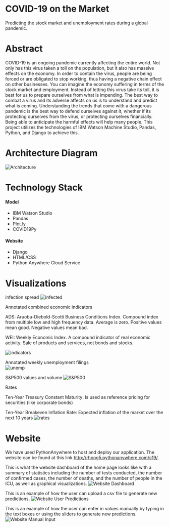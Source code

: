 # COVID-19 on the Market
Predicting the stock market and unemployment rates during a global pandemic.
# Abstract
COVID-19 is an ongoing pandemic currently affecting the entire world. Not only has this virus taken a toll on the population, but it also has massive effects on the economy. In order to contain the virus, people are being forced or are obligated to stop working, thus having a negative chain effect on other businesses. You can imagine the economy suffering in terms of the stock market and employment. Instead of letting this virus take its toll, it is best for us to prepare ourselves from what is impending. The best way to combat a virus and its adverse affects on us is to understand and predict what is coming. Understanding the trends that come with a dangerous pandemic is the best way to defend ourselves against it, whether if its protecting ourselves from the virus, or protecting ourselves financially. Being able to anticipate the harmful effects will help many people. This project utilizes the technologies of IBM Watson Machine Studio, Pandas, Python, and Django to achieve this.
# Architecture Diagram

![Architecture](CMPE272_Architecture_4.png)

# Technology Stack
#### Model
- IBM Watson Studio
- Pandas
- Plot.ly
- COVID19Py

#### Website
- Django
- HTML/CSS
- Python Anywhere Cloud Service

# Visualizations

infection spread
![infected](infected.png)

Annotated combined economic indicators

ADS: Aruoba-Diebold-Scotti Business Conditions Index. Compound index from multiple low and high frequency data. Average is zero. Positive values mean good. Negative values mean bad.

WEI: Weekly Economic Index. A compound indicator of real economic activity. Sale of products and services, not bonds and stocks.

![indicators](annotated_economic_indicators%20(2).png)

Annotated weekly unemployment filings  
![unemp](annotated_unemp.png)

S&P500 values and volume
![S&P500](S&P500.png)

Rates

Ten-Year Treasury Constant Maturity: Is used as reference pricing for securities (like corporate bonds)

Ten-Year Breakeven Inflation Rate: Expected inflation of the market over the next 10 years
![rates](rates.png)

# Website
We have used PythonAnywhere to host and deploy our application. The website can be found at this link http://rhong5.pythonanywhere.com/c19/.

This is what the website dashboard of the home page looks like with a summary of statistics including the number of tests conducted, the number of confirmed cases, the number of deaths, and the number of people in the ICU, as well as graphical visualizations.
![Website Dashboard](WebsiteDashboard.png)

This is an example of how the user can upload a csv file to generate new predictions.
![Website User Predictions](WebsiteUserPredictions.png)

This is an example of how the user can enter in values manually by typing in the text boxes or using the sliders to generate new predictions.
![Website Manual Input](WebsiteManualInput.png)
